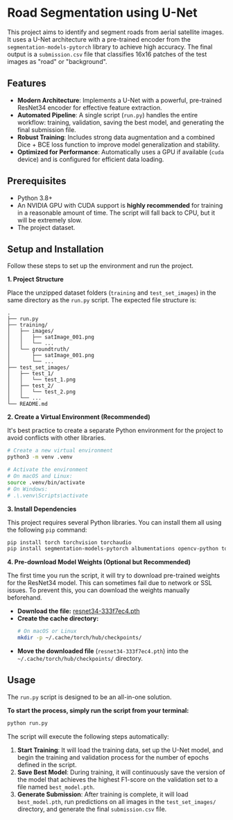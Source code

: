 # Road Segmentation using U-Net

This project aims to identify and segment roads from aerial satellite images. It uses a U-Net architecture with a pre-trained encoder from the `segmentation-models-pytorch` library to achieve high accuracy. The final output is a `submission.csv` file that classifies 16x16 patches of the test images as "road" or "background".

## Features

-   **Modern Architecture**: Implements a U-Net with a powerful, pre-trained ResNet34 encoder for effective feature extraction.
-   **Automated Pipeline**: A single script (`run.py`) handles the entire workflow: training, validation, saving the best model, and generating the final submission file.
-   **Robust Training**: Includes strong data augmentation and a combined Dice + BCE loss function to improve model generalization and stability.
-   **Optimized for Performance**: Automatically uses a GPU if available (`cuda` device) and is configured for efficient data loading.

## Prerequisites

-   Python 3.8+
-   An NVIDIA GPU with CUDA support is **highly recommended** for training in a reasonable amount of time. The script will fall back to CPU, but it will be extremely slow.
-   The project dataset.

## Setup and Installation

Follow these steps to set up the environment and run the project.

**1. Project Structure**

Place the unzipped dataset folders (`training` and `test_set_images`) in the same directory as the `run.py` script. The expected file structure is:

```
.
├── run.py
├── training/
│   ├── images/
│   │   ├── satImage_001.png
│   │   └── ...
│   └── groundtruth/
│       ├── satImage_001.png
│       └── ...
├── test_set_images/
│   ├── test_1/
│   │   └── test_1.png
│   ├── test_2/
│   │   └── test_2.png
│   └── ...
└── README.md
```

**2. Create a Virtual Environment (Recommended)**

It's best practice to create a separate Python environment for the project to avoid conflicts with other libraries.

```bash
# Create a new virtual environment
python3 -m venv .venv

# Activate the environment
# On macOS and Linux:
source .venv/bin/activate
# On Windows:
# .\.venv\Scripts\activate
```

**3. Install Dependencies**

This project requires several Python libraries. You can install them all using the following `pip` command:

```bash
pip install torch torchvision torchaudio
pip install segmentation-models-pytorch albumentations opencv-python tqdm
```

**4. Pre-download Model Weights (Optional but Recommended)**

The first time you run the script, it will try to download pre-trained weights for the ResNet34 model. This can sometimes fail due to network or SSL issues. To prevent this, you can download the weights manually beforehand.

-   **Download the file:** [resnet34-333f7ec4.pth](https://download.pytorch.org/models/resnet34-333f7ec4.pth)
-   **Create the cache directory:**
    ```bash
    # On macOS or Linux
    mkdir -p ~/.cache/torch/hub/checkpoints/
    ```
-   **Move the downloaded file** (`resnet34-333f7ec4.pth`) into the `~/.cache/torch/hub/checkpoints/` directory.

## Usage

The `run.py` script is designed to be an all-in-one solution.

**To start the process, simply run the script from your terminal:**

```bash
python run.py
```

The script will execute the following steps automatically:
1.  **Start Training**: It will load the training data, set up the U-Net model, and begin the training and validation process for the number of epochs defined in the script.
2.  **Save Best Model**: During training, it will continuously save the version of the model that achieves the highest F1-score on the validation set to a file named `best_model.pth`.
3.  **Generate Submission**: After training is complete, it will load `best_model.pth`, run predictions on all images in the `test_set_images/` directory, and generate the final `submission.csv` file.
